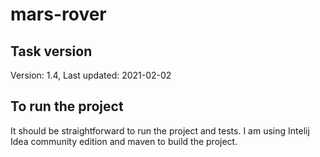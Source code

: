 # mars-rover

## Task version
Version: 1.4, Last updated: 2021-02-02

## To run the project
It should be straightforward to run the project and tests. I am using Intelij Idea community edition and maven to build the project.